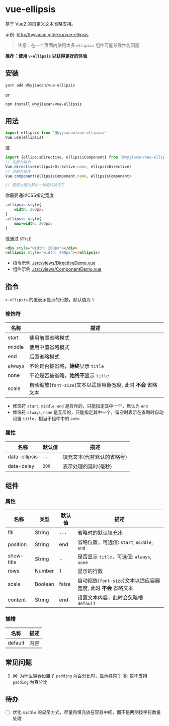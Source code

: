 # vue-ellipsis

基于 Vue2 的自定义文本省略支持。

示例: http://hyjiacan.gitee.io/vue-ellipsis

> 注意：在一个页面内使用太多 `ellipsis` 组件可能导致性能问题

**推荐：使用 `v-ellipsis` 以获得更好的体验**

## 安装

```bash
yarn add @hyjiacan/vue-ellipsis
```
or 
```bash
npm install @hyjiacan/vue-ellipsis
```

## 用法

```javascript
import ellipsis from '@hyjiacan/vue-ellipsis'
Vue.use(ellipsis)
```
或 

```javascript
import {ellipsisDirective, ellipsisComponent} from '@hyjiacan/vue-ellipsis'
// 注册为指令
Vue.directive(ellipsisDirective.name, ellipsisDirective)
// 注册为组件
Vue.component(ellipsisComponent.name, ellipsisComponent)

// 使用上面的其中一种用法就行了
```

你需要通过CSS指定宽度

```css
.ellipsis-style{
    width: 200px;
}
.ellipsis-style{
    max-width: 200px;
}
```
或通过 `STYLE`

```html
<div style="width: 200px"></div>
<ellipsis style="width: 200px"></ellipsis>
```

- 指令示例 [./src/views/DirectiveDemo.vue](./src/views/DirectiveDemo.vue)
- 组件示例 [./src/views/ComponentDemo.vue](./src/views/ComponentDemo.vue)

## 指令

`v-ellipsis` 的值表示显示的行数，默认值为 `1` 

### 修饰符

|名称|描述|
|---|---|
|start|使用前置省略模式|
|middle|使用中置省略模式|
|end|后置省略模式|
|always|不论是否被省略，**始终**显示 `title`|
|none|不论是否被省略，**始终不**显示 `title`|
|scale|自动缩放(`font-size`)文本以适应容器宽度, 此时 **不会** 省略文本|

- 修饰符 `start`, `middle`, `end` 是互斥的，只能指定其中一个，默认为 `end`
- 修饰符 `always`, `none` 是互斥的，只能指定其中一个，留空时表示在省略时自动设置 `title`，相当于组件中的 `auto`

### 属性

|名称|默认值|描述|
|---|---|---|
|data-ellipsis|`...`|填充文本(代替默认的省略号)|
|data-delay|`200`|表示处理的延时(毫秒)|

## 组件

### 属性

|名称|类型|默认值|描述|
|---|---|---|---|
|fill|String|`...`|省略时的默认填充串|
|position|String|end|省略位置，可选值: `start`, `middle`, `end`|
|show-title|String|-|是否显示 `title`，可选值: `always`, `none`|
|rows|Number|`1`|显示的行数|
|scale|Boolean|false|自动缩放(`font-size`)文本以适应容器宽度, 此时 **不会** 省略文本|
|content|String|end|设置文本内容，此时会忽略槽 `default`|

### 插槽

|名称|描述|
|---|---|
|default|内容|

## 常见问题

1. 问: 为什么容器设置了 `padding` 为百分比时，显示异常？
答: 暂不支持 `padding` 为百分比

## 待办

- [ ] 优化 `middle` 的显示方式，尽量将填充放在容器中间，而不是两侧按字符数量处理
